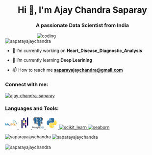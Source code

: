 <h1 align="center">Hi 👋, I'm Ajay Chandra Saparay</h1>
<h3 align="center">A passionate Data Scientist from India</h3>

<img align="right" alt="coding" width="400" src="https://i.pinimg.com/originals/88/e5/a4/88e5a4a52f0d7725c5e56364422b79fc.gif">

<p align="left"> <img src="https://komarev.com/ghpvc/?username=saparayajaychandra&label=Profile%20views&color=0e75b6&style=flat" alt="saparayajaychandra" /> </p>

- 🔭 I’m currently working on **Heart_Disease_Diagnostic_Analysis**

- 🌱 I’m currently learning **Deep Learining**

- 📫 How to reach me **saparayajaychandra@gmail.com**

<h3 align="left">Connect with me:</h3>
<p align="left">
<a href="https://www.linkedin.com/in/ajay-chandra-saparay-4157b31b7/" target="blank"><img align="center" src="https://raw.githubusercontent.com/rahuldkjain/github-profile-readme-generator/master/src/images/icons/Social/linked-in-alt.svg" alt="ajay-chandra-saparay" height="30" width="40" /></a>
</p>

<h3 align="left">Languages and Tools:</h3>
<p align="left"> <a href="https://www.mysql.com/" target="_blank" rel="noreferrer"> <img src="https://raw.githubusercontent.com/devicons/devicon/master/icons/mysql/mysql-original-wordmark.svg" alt="mysql" width="40" height="40"/> </a> <a href="https://pandas.pydata.org/" target="_blank" rel="noreferrer"> <img src="https://raw.githubusercontent.com/devicons/devicon/2ae2a900d2f041da66e950e4d48052658d850630/icons/pandas/pandas-original.svg" alt="pandas" width="40" height="40"/> </a> <a href="https://www.postgresql.org" target="_blank" rel="noreferrer"> <img src="https://raw.githubusercontent.com/devicons/devicon/master/icons/postgresql/postgresql-original-wordmark.svg" alt="postgresql" width="40" height="40"/> </a> <a href="https://www.python.org" target="_blank" rel="noreferrer"> <img src="https://raw.githubusercontent.com/devicons/devicon/master/icons/python/python-original.svg" alt="python" width="40" height="40"/> </a> <a href="https://scikit-learn.org/" target="_blank" rel="noreferrer"> <img src="https://upload.wikimedia.org/wikipedia/commons/0/05/Scikit_learn_logo_small.svg" alt="scikit_learn" width="40" height="40"/> </a> <a href="https://seaborn.pydata.org/" target="_blank" rel="noreferrer"> <img src="https://seaborn.pydata.org/_images/logo-mark-lightbg.svg" alt="seaborn" width="40" height="40"/> </a> </p>

<p><img align="left" src="https://github-readme-stats.vercel.app/api/top-langs?username=saparayajaychandra&show_icons=true&locale=en&layout=compact" alt="saparayajaychandra" /></p>

<p>&nbsp;<img align="center" src="https://github-readme-stats.vercel.app/api?username=saparayajaychandra&show_icons=true&locale=en" alt="saparayajaychandra" /></p>

<p><img align="center" src="https://github-readme-streak-stats.herokuapp.com/?user=saparayajaychandra&" alt="saparayajaychandra" /></p>
